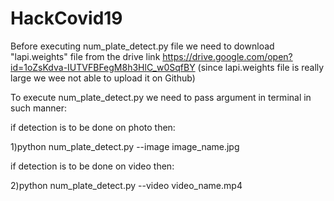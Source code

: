 # HackCovid19
Before executing num_plate_detect.py file we need to download "lapi.weights" file from the drive link https://drive.google.com/open?id=1oZsKdva-IUTVFBFegM8h3HlC_w0SqfBY (since lapi.weights file is really large we wee not able to upload it on Github)

To execute num_plate_detect.py we need to pass argument in terminal in such manner:

if detection is to be done on photo then:

1)python num_plate_detect.py --image image_name.jpg

if detection is to be done on video then:

2)python num_plate_detect.py --video video_name.mp4
